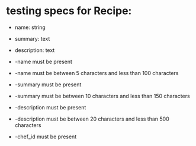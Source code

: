 

# testing specs for Recipe:
* name: string
* summary: text
* description: text

* -name must be present
* -name must be between 5 characters and less than 100 characters
* -summary must be present
* -summary must be between 10 characters and less than 150 characters
* -description must be present
* -description must be between 20 characters and less than 500 characters
* -chef_id must be present
